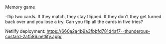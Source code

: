 Memory game

-flip two cards. If they match, they stay flipped. If they don't they get turned back over and you lose a try. Can you flip all the cards in five tries?

Netlify deployment: 
https://660a2a4b9a3fbbfd781d4af7--thunderous-custard-2af586.netlify.app/

